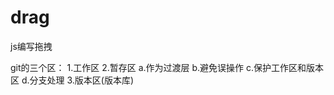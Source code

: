 # drag
js编写拖拽

git的三个区：
  1.工作区
  2.暂存区
    a.作为过渡层
    b.避免误操作
    c.保护工作区和版本区
    d.分支处理
  3.版本区(版本库)
